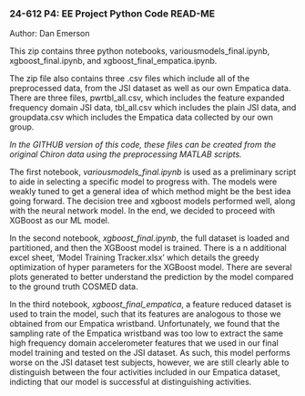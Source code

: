 ### 24-612 P4: EE Project Python Code READ-ME
Author: Dan Emerson

This zip contains three python notebooks, variousmodels_final.ipynb, xgboost_final.ipynb, and xgboost_final_empatica.ipynb.

The zip file also contains three .csv files which include all of the preprocessed data, from the JSI dataset as well as our own Empatica data. There are three files, pwrtbl_all.csv, which includes the feature expanded frequency domain JSI data, tbl_all.csv which includes the plain JSI data, and groupdata.csv which includes the Empatica data collected by our own group.

*In the GITHUB version of this code, these files can be created from the original Chiron data using the preprocessing MATLAB scripts.*

The first notebook, *variousmodels_final.ipynb* is used as a preliminary script to aide in selecting a specific model to progress with. The models were weakly tuned to get a general idea of which method might be the best idea going forward. The decision tree and xgboost models performed well, along with the neural network model. In the end, we decided to proceed with XGBoost as our ML model.

In the second notebook, *xgboost_final.ipynb*, the full dataset is loaded and partitioned, and then the XGBoost model is trained. There is a n additional excel sheet, ‘Model Training Tracker.xlsx’ which details the greedy optimization of hyper parameters for the XGBoost model. There are several plots generated to better understand the prediction by the model compared to the ground truth COSMED data.

In the third notebook, *xgboost_final_empatica*, a feature reduced dataset is used to train the model, such that its features are analogous to those we obtained from our Empatica wristband. Unfortunately, we found that the sampling rate of the Empatica wristband was too low to extract the same high frequency domain accelerometer features that we used in our final model training and tested on the JSI dataset. As such, this model performs worse on the JSI dataset test subjects, however, we are still clearly able to distinguish between the four activities included in our Empatica dataset, indicting that our model is successful at distinguishing activities.
